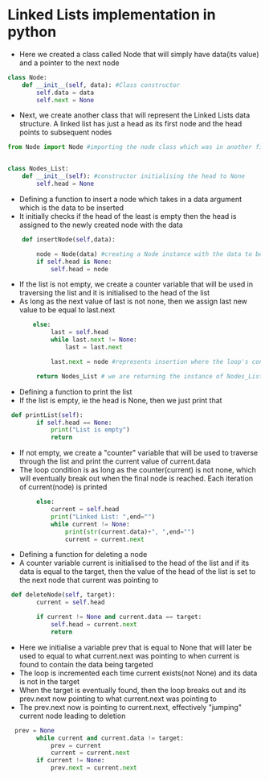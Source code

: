 # Linked Lists implementation in python

+ Here we created a class called Node that will simply have data(its value) and a pointer to the next node
```python
class Node: 
    def __init__(self, data): #Class constructor
        self.data = data
        self.next = None
```

+ Next, we create another class that will represent the Linked Lists data structure. A linked list has just a head as its first node and the head points to subsequent nodes
```python
from Node import Node #importing the node class which was in another file


class Nodes_List:
    def __init__(self): #constructor initialising the head to None
        self.head = None
```

+ Defining a function to insert a node which takes in a data argument which is  the data to be inserted
+ It initially checks if the head of the least is empty then the head is assigned to the newly created node with the data
```python
    def insertNode(self,data):

        node = Node(data) #creating a Node instance with the data to be inserted as the parameter
        if self.head is None:
            self.head = node
```
+ If the list is not empty, we create a counter variable that will be used in traversing the list and it is initialised to the head of the list
+ As long as the next value of last is not none, then we assign last new value to be equal to last.next 
````python
       else:
            last = self.head
            while last.next != None:
                last = last.next

            last.next = node #represents insertion where the loop's condition is broken(i.e. the last.next is None) then last.next now points to the new node

        return Nodes_List # we are returning the instance of Nodes_Lists
````

+ Defining a function to print the list
+ If the list is empty, ie the head is None, then we just print that
```python
 def printList(self):
        if self.head == None:
            print("List is empty")
            return
```
+ If not empty, we create a "counter" variable that will be used to traverse through the list and print the current value of current.data
+ The loop condition is as long as the counter(current) is not none, which will eventually break out when the final node is reached. Each iteration of current(node) is printed
```python
        else:
            current = self.head
            print("Linked List: ",end="")
            while current != None:
                print(str(current.data)+", ",end="")
                current = current.next
```

+ Defining a function for deleting a node
+ A counter variable current is initialised to the head of the list and if its data is equal to the target, then the value of the head of the list is set to the next node that current was pointing to
```python
 def deleteNode(self, target):
        current = self.head

        if current != None and current.data == target:
            self.head = current.next
            return
```
+ Here we initialise a variable prev that is equal to None that will later be used to equal to what current.next was pointing to when current is found to contain the data being targeted
+ The loop is incremented each time current exists(not None) and its data is not in the target
+ When the target is eventually found, then the loop breaks out and its prev.next now pointing to what current.next was pointing to
+ The  prev.next now is pointing to current.next, effectively "jumping" current node leading to deletion
```python
  prev = None
        while current and current.data != target:
            prev = current
            current = current.next
        if current != None:
            prev.next = current.next
```